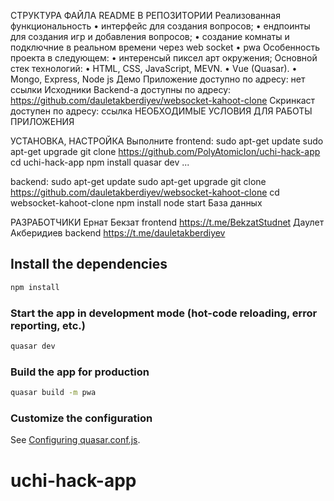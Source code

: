 СТРУКТУРА ФАЙЛА README В РЕПОЗИТОРИИ
Реализованная функциональность
    • интерфейс для создания вопросов;
    • ендпоинты для создания игр и добавления вопросов;
    • создание комнаты и подключние в реальном времени через web socket
    • pwa
Особенность проекта в следующем:
    • интеренсый пиксел арт окружения;
Основной стек технологий:
    • HTML, CSS, JavaScript, MEVN.
    • Vue (Quasar).
    • Mongo, Express, Node js
Демо
Приложение доступно по адресу: нет ссылки
Исходники Backend-а доступны по адресу: https://github.com/dauletakberdiyev/websocket-kahoot-clone
Скринкаст доступен по адресу: ссылка
НЕОБХОДИМЫЕ УСЛОВИЯ ДЛЯ РАБОТЫ ПРИЛОЖЕНИЯ

УСТАНОВКА, НАСТРОЙКА
Выполните
frontend:
sudo apt-get update
sudo apt-get upgrade
git clone https://github.com/PolyAtomicIon/uchi-hack-app
cd uchi-hack-app
npm install
quasar dev
...

backend:
sudo apt-get update
sudo apt-get upgrade
git clone https://github.com/dauletakberdiyev/websocket-kahoot-clone
cd websocket-kahoot-clone
npm install
node start
База данных

РАЗРАБОТЧИКИ
Ернат Бекзат frontend https://t.me/BekzatStudnet
Даулет Акберидиев backend https://t.me/dauletakberdiyev

## Install the dependencies
```bash
npm install
```

### Start the app in development mode (hot-code reloading, error reporting, etc.)
```bash
quasar dev
```

### Build the app for production
```bash
quasar build -m pwa
```

### Customize the configuration
See [Configuring quasar.conf.js](https://v2.quasar.dev/quasar-cli/quasar-conf-js).
# uchi-hack-app
